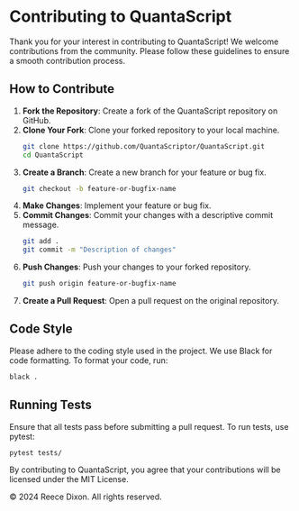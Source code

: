 # Contributing to QuantaScript

Thank you for your interest in contributing to QuantaScript! We welcome contributions from the community. Please follow these guidelines to ensure a smooth contribution process.

## How to Contribute

1. **Fork the Repository**: Create a fork of the QuantaScript repository on GitHub.
2. **Clone Your Fork**: Clone your forked repository to your local machine.
   ```bash
   git clone https://github.com/QuantaScriptor/QuantaScript.git
   cd QuantaScript
   ```
3. **Create a Branch**: Create a new branch for your feature or bug fix.
   ```bash
   git checkout -b feature-or-bugfix-name
   ```
4. **Make Changes**: Implement your feature or bug fix.
5. **Commit Changes**: Commit your changes with a descriptive commit message.
   ```bash
   git add .
   git commit -m "Description of changes"
   ```
6. **Push Changes**: Push your changes to your forked repository.
   ```bash
   git push origin feature-or-bugfix-name
   ```
7. **Create a Pull Request**: Open a pull request on the original repository.

## Code Style

Please adhere to the coding style used in the project. We use Black for code formatting. To format your code, run:
```bash
black .
```

## Running Tests

Ensure that all tests pass before submitting a pull request. To run tests, use pytest:
```bash
pytest tests/
```

By contributing to QuantaScript, you agree that your contributions will be licensed under the MIT License.

© 2024 Reece Dixon. All rights reserved.
